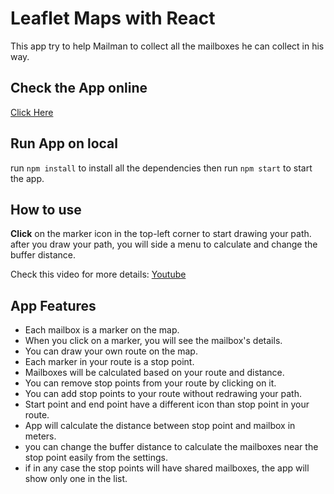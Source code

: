 # Leaflet Maps with React

This app try to help Mailman to collect all the mailboxes he can collect in his way.

## Check the App online

[Click Here](https://mailman-helper.surge.sh/)    

## Run App on local

run `npm install` to install all the dependencies then run `npm start` to start the app.


## How to use
**Click** on the marker icon in the top-left corner to start drawing your path.
after you draw your path, you will side a menu to calculate and change the buffer distance.

Check this video for more details: [Youtube](https://www.youtube.com/watch?v=_Ea_q3jaXvs)

## App Features
- Each mailbox is a marker on the map.
- When you click on a marker, you will see the mailbox's details.
- You can draw your own route on the map.
- Each marker in your route is a stop point.
- Mailboxes will be calculated based on your route and distance.
- You can remove stop points from your route by clicking on it.
- You can add stop points to your route without redrawing your path.
- Start point and end point have a different icon than stop point in your route.
- App will calculate the distance between stop point and mailbox in meters.
- you can change the buffer distance to calculate the mailboxes near the stop point easily from the settings.
- if in any case the stop points will have shared mailboxes, the app will show only one in the list.
